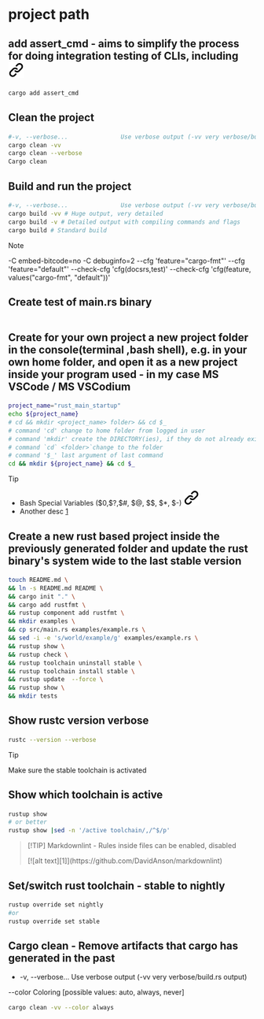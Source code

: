 # project path

## add assert_cmd -  aims to simplify the process for doing integration testing of CLIs, including [![alt text][1]](https://crates.io/crates/assert_cmd)
<!-- keep the format -->
```bash <!-- markdownlint-disable-line code-block-style -->
cargo add assert_cmd
```
<!-- keep the format -->
## Clean the project
<!-- keep the format -->
```bash <!-- markdownlint-disable-line code-block-style -->
#-v, --verbose...               Use verbose output (-vv very verbose/build.rs output)
cargo clean -vv
cargo clean --verbose
Cargo clean
```
<!-- keep the format -->
## Build and run the project
<!-- keep the format -->
```bash <!-- markdownlint-disable-line code-block-style -->
#-v, --verbose...               Use verbose output (-vv very verbose/build.rs output)
cargo build -vv # Huge output, very detailed
cargo build -v # Detailed output with compiling commands and flags
cargo build # Standard build
```
<!-- keep the format -->
> [!NOTE]  
> -C embed-bitcode=no -C debuginfo=2 --cfg 'feature="cargo-fmt"' --cfg 'feature="default"' --check-cfg 'cfg(docsrs,test)' --check-cfg 'cfg(feature, values("cargo-fmt", "default"))'
<!-- keep the format -->
## Create test of main.rs binary
<!-- keep the format -->
```bash <!-- markdownlint-disable-line code-block-style -->
```
<!-- keep the format -->
## Create for your own project a new project folder in the console(terminal ,bash shell), e.g. in your own home folder, and open it as a new project inside your program used - in my case MS VSCode / MS VSCodium
<!-- keep the format -->
```bash <!-- markdownlint-disable-line code-block-style -->
project_name="rust_main_startup"
echo ${project_name} 
# cd && mkdir <project_name> folder> && cd $_
# command 'cd' change to home folder from logged in user
# command 'mkdir' create the DIRECTORY(ies), if they do not already exist
# command `cd` <folder>`change to the folder
# command '$_' last argument of last command
cd && mkdir ${project_name} && cd $_
```
<!-- keep the format -->
>[!TIP]
><!-- keep the format -->
>- Bash Special Variables (\$0,\$?,\$#, \$@, \$\$, \$*, \$-) [![alt text][1]](https://tecadmin.net/bash-special-variables/)
>- Another desc [1](https://stackoverflow.com/questions/5163144/what-are-the-special-dollar-sign-shell-variables)
<!-- -->
## Create a new rust based project inside the previously generated folder and update the rust binary's system wide to the last stable version
<!-- -->
```bash <!-- markdownlint-disable-line code-block-style -->
touch README.md \
&& ln -s README.md README \
&& cargo init "." \
&& cargo add rustfmt \
&& rustup component add rustfmt \
&& mkdir examples \
&& cp src/main.rs examples/example.rs \
&& sed -i -e 's/world/example/g' examples/example.rs \
&& rustup show \
&& rustup check \
&& rustup toolchain uninstall stable \
&& rustup toolchain install stable \
&& rustup update  --force \
&& rustup show \
&& mkdir tests
```
<!-- keep the format -->
## Show rustc version verbose
<!-- keep the format -->
```bash <!-- markdownlint-disable-line code-block-style -->
rustc --version --verbose
```
<!-- keep the format -->
>[!TIP]
> Make sure the stable toolchain is activated
<!-- keep the format -->
## Show which toolchain is active
<!-- keep the format -->
```bash <!-- markdownlint-disable-line code-block-style -->
rustup show
# or better
rustup show |sed -n '/active toolchain/,/^$/p'
```
<!-- keep the format -->
>[!TIP] Markdownlint - Rules inside files can be enabled, disabled
> <!-- markdownlint-disable-next-line --> [![alt text][1]](https://github.com/DavidAnson/markdownlint)
<!-- keep the format -->
## Set/switch  rust toolchain - stable to nightly
<!-- keep the format -->
```bash <!-- markdownlint-disable-line code-block-style -->
rustup override set nightly
#or
rustup override set stable
```
<!-- keep the format -->
## Cargo clean - Remove artifacts that cargo has generated in the past
<!-- keep the format -->
- -v, --verbose...               Use verbose output (-vv very verbose/build.rs output)
<!-- markdownlint-disable-next-line -->
--color <WHEN>             Coloring [possible values: auto, always, never]
<!-- keep the format -->
```bash <!-- markdownlint-disable-line code-block-style -->
cargo clean -vv --color always
```

<!-- -->
<!-- download the link sign -->
<!-- mkdir -p img && curl --create-dirs --output-dir img -O  "https://raw.githubusercontent.com/MathiasStadler/link_symbol_svg/refs/heads/main/link_symbol.svg"-->
<!-- Link sign - Don't Found a better way :-( - You know a better method? - send me a email -->
[1]: ./img/link_symbol.svg
<!-- keep the format -->
